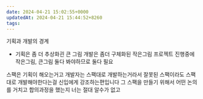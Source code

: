 ```yaml
---
date: 2024-04-21 15:02:55+0000
updatedAt: 2024-04-21 15:44:52+8260
tags: 
---
```

기획과 개발의 경계
- 기획은 좀 더 추상화괸 큰 그림 개발은 좀더 구체화된 작은그림
프로젝트 진행중에 작은그림, 큰그림 둘다 봐야하므로 둘다 필요

스팩은 기획이 해오는거고
개발자는 스팩대로 개발하는거라서
잘못된 스팩이라도 스팩대로 개발해야한다는걸 신입에게 강조하는편입니다
그 스팩을 만들기 위해서 어떤 논의를 거치고 합의과정을 했는지 너는 절대 알수가 없고